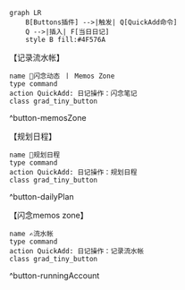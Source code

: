 ```mermaid
graph LR
    B[Buttons插件] -->|触发| Q[QuickAdd命令]
    Q -->|插入| F[当日日记]
    style B fill:#4F576A
```


【记录流水帐】

```button
name 💭闪念动态 丨 Memos Zone
type command
action QuickAdd: 日记操作：闪念笔记
class grad_tiny_button
```
^button-memosZone

【规划日程】

```button
name 🧾规划日程
type command
action QuickAdd: 日记操作：规划日程
class grad_tiny_button
```
^button-dailyPlan


【闪念memos zone】

```button
name ✍️流水帐
type command
action QuickAdd: 日记操作：记录流水帐
class grad_tiny_button
```
^button-runningAccount


